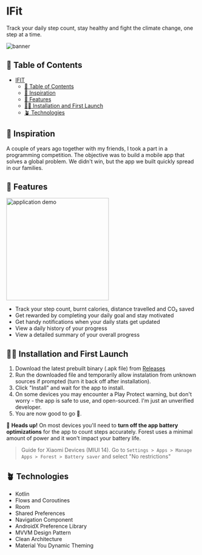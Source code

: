 # IFit

Track your daily step count, stay healthy and fight the climate change, one step at a time.

![banner](https://user-images.githubusercontent.com/60577942/221682753-a0251f61-63e0-4ae9-bb40-2854864cebc3.jpg)

## 🦁 Table of Contents


- [IFIT](#forest)
  - [🦁 Table of Contents](#-table-of-contents)
  - [🌳 Inspiration](#-inspiration)
  - [🥕 Features](#-features)
  - [🐻‍❄️ Installation and First Launch](#️-instalation-and-first-launch)
  - [🪴 Technologies](#-technologies)

## 🌳 Inspiration

A couple of years ago together with my friends, I took a part in a programming competition. The objective was to build a mobile app that solves a global problem. We didn't win, but the app we built quickly spread in our families.

## 🥕 Features

<img src="https://user-images.githubusercontent.com/60577942/221682705-39a0e476-bb52-4257-8d3b-5e5a64e72424.gif" alt="application demo" width="270">

<br />

- Track your step count, burnt calories, distance travelled and CO₂ saved
- Get rewarded by completing your daily goal and stay motivated
- Get handy notifications when your daily stats get updated
- View a daily history of your progress
- View a detailed summary of your overall progress

## 🐻‍❄️ Installation and First Launch

1. Download the latest prebuilt binary (.apk file) from [Releases](https://github.com/KushxKalsi/IFit)
2. Run the downloaded file and temporarily allow instalation from unknown sources if prompted (turn it back off after installation).
3. Click "Install" and wait for the app to install.
4. On some devices you may encounter a Play Protect warning, but don't worry - the app is safe to use, and open-sourced. I'm just an unverified developer.
5. You are now good to go 🚀.

🚨 **Heads up!** On most devices you'll need to **turn off the app battery optimizations** for the app to count steps accurately. Forest uses a minimal amount of power and it won't impact your battery life.

> Guide for Xiaomi Devices (MIUI 14). Go to `Settings > Apps > Manage Apps > Forest > Battery saver` and select "No restrictions"

## 🪴 Technologies

- Kotlin
- Flows and Coroutines
- Room
- Shared Preferences
- Navigation Component
- AndroidX Preference Library
- MVVM Design Pattern
- Clean Architecture
- Material You Dynamic Theming
